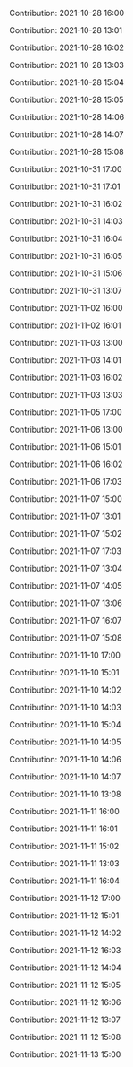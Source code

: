 Contribution: 2021-10-28 16:00

Contribution: 2021-10-28 13:01

Contribution: 2021-10-28 16:02

Contribution: 2021-10-28 13:03

Contribution: 2021-10-28 15:04

Contribution: 2021-10-28 15:05

Contribution: 2021-10-28 14:06

Contribution: 2021-10-28 14:07

Contribution: 2021-10-28 15:08

Contribution: 2021-10-31 17:00

Contribution: 2021-10-31 17:01

Contribution: 2021-10-31 16:02

Contribution: 2021-10-31 14:03

Contribution: 2021-10-31 16:04

Contribution: 2021-10-31 16:05

Contribution: 2021-10-31 15:06

Contribution: 2021-10-31 13:07

Contribution: 2021-11-02 16:00

Contribution: 2021-11-02 16:01

Contribution: 2021-11-03 13:00

Contribution: 2021-11-03 14:01

Contribution: 2021-11-03 16:02

Contribution: 2021-11-03 13:03

Contribution: 2021-11-05 17:00

Contribution: 2021-11-06 13:00

Contribution: 2021-11-06 15:01

Contribution: 2021-11-06 16:02

Contribution: 2021-11-06 17:03

Contribution: 2021-11-07 15:00

Contribution: 2021-11-07 13:01

Contribution: 2021-11-07 15:02

Contribution: 2021-11-07 17:03

Contribution: 2021-11-07 13:04

Contribution: 2021-11-07 14:05

Contribution: 2021-11-07 13:06

Contribution: 2021-11-07 16:07

Contribution: 2021-11-07 15:08

Contribution: 2021-11-10 17:00

Contribution: 2021-11-10 15:01

Contribution: 2021-11-10 14:02

Contribution: 2021-11-10 14:03

Contribution: 2021-11-10 15:04

Contribution: 2021-11-10 14:05

Contribution: 2021-11-10 14:06

Contribution: 2021-11-10 14:07

Contribution: 2021-11-10 13:08

Contribution: 2021-11-11 16:00

Contribution: 2021-11-11 16:01

Contribution: 2021-11-11 15:02

Contribution: 2021-11-11 13:03

Contribution: 2021-11-11 16:04

Contribution: 2021-11-12 17:00

Contribution: 2021-11-12 15:01

Contribution: 2021-11-12 14:02

Contribution: 2021-11-12 16:03

Contribution: 2021-11-12 14:04

Contribution: 2021-11-12 15:05

Contribution: 2021-11-12 16:06

Contribution: 2021-11-12 13:07

Contribution: 2021-11-12 15:08

Contribution: 2021-11-13 15:00

